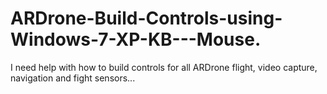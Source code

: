 ARDrone-Build-Controls-using-Windows-7-XP-KB---Mouse.
=====================================================

I need help with how to build controls for all ARDrone flight, video capture, navigation and fight sensors...
